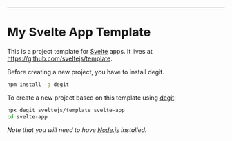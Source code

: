 
---

# My Svelte App  Template

This is a project template for [Svelte](https://svelte.dev) apps. It lives at https://github.com/sveltejs/template.

Before creating a new project, you have to install degit. 
```bash
npm install -g degit
```

To create a new project based on this template using [degit](https://github.com/Rich-Harris/degit):

```bash
npx degit sveltejs/template svelte-app
cd svelte-app
```

*Note that you will need to have [Node.js](https://nodejs.org) installed.*

